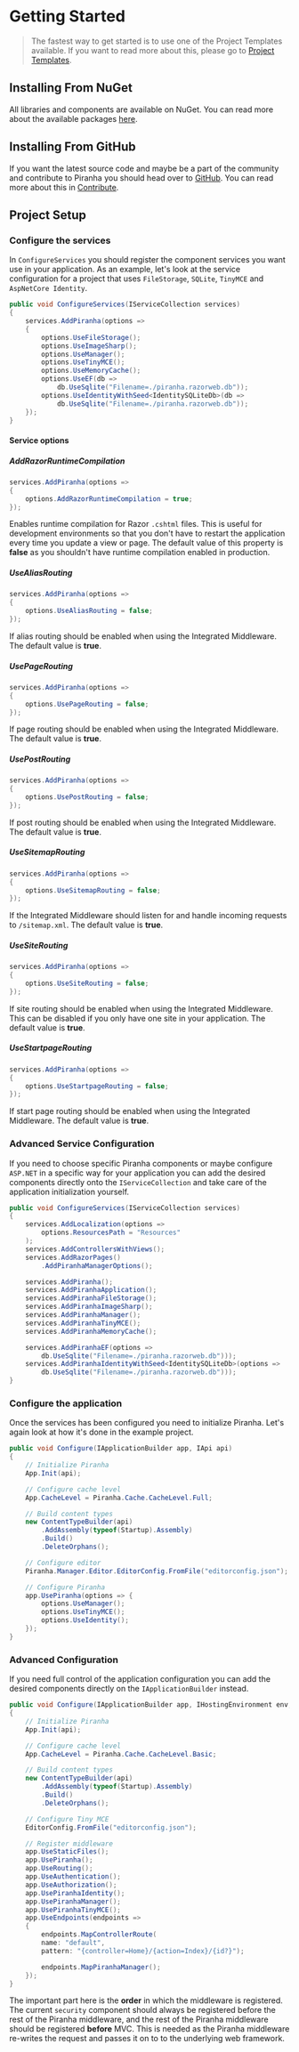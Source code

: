 # Getting Started

> The fastest way to get started is to use one of the Project Templates available. If you want to read more about this, please go to [Project Templates](project-templates).


## Installing From NuGet

All libraries and components are available on NuGet. You can read more about the available packages [here](packages).


## Installing From GitHub

If you want the latest source code and maybe be a part of the community and contribute to Piranha you should head over to [GitHub](https://github.com/piranhacms/piranha.core). You can read more about this in [Contribute](contribute).

## Project Setup

### Configure the services

In `ConfigureServices` you should register the component services you want use in your application. As an example, let's look at the service configuration for a project that uses `FileStorage`, `SQLite`,  `TinyMCE` and `AspNetCore Identity`.

~~~ csharp
public void ConfigureServices(IServiceCollection services)
{
    services.AddPiranha(options =>
    {
        options.UseFileStorage();
        options.UseImageSharp();
        options.UseManager();
        options.UseTinyMCE();
        options.UseMemoryCache();
        options.UseEF(db =>
            db.UseSqlite("Filename=./piranha.razorweb.db"));
        options.UseIdentityWithSeed<IdentitySQLiteDb>(db =>
            db.UseSqlite("Filename=./piranha.razorweb.db"));
    });
}
~~~

#### Service options

##### AddRazorRuntimeCompilation

~~~ csharp
services.AddPiranha(options =>
{
    options.AddRazorRuntimeCompilation = true;
});
~~~

Enables runtime compilation for Razor `.cshtml` files. This is useful for development environments so that you don't have to restart the application every time you update a view or page. The default value of this property is **false** as you shouldn't have runtime compilation enabled in production.

##### UseAliasRouting

~~~ csharp
services.AddPiranha(options =>
{
    options.UseAliasRouting = false;
});
~~~

If alias routing should be enabled when using the Integrated Middleware. The default value is **true**.

##### UsePageRouting

~~~ csharp
services.AddPiranha(options =>
{
    options.UsePageRouting = false;
});
~~~

If page routing should be enabled when using the Integrated Middleware. The default value is **true**.

##### UsePostRouting

~~~ csharp
services.AddPiranha(options =>
{
    options.UsePostRouting = false;
});
~~~

If post routing should be enabled when using the Integrated Middleware. The default value is **true**.

##### UseSitemapRouting

~~~ csharp
services.AddPiranha(options =>
{
    options.UseSitemapRouting = false;
});
~~~

If the Integrated Middleware should listen for and handle incoming requests to `/sitemap.xml`. The default value is **true**.

##### UseSiteRouting

~~~ csharp
services.AddPiranha(options =>
{
    options.UseSiteRouting = false;
});
~~~

If site routing should be enabled when using the Integrated Middleware. This can be disabled if you only have one site in your application. The default value is **true**.

##### UseStartpageRouting

~~~ csharp
services.AddPiranha(options =>
{
    options.UseStartpageRouting = false;
});
~~~

If start page routing should be enabled when using the Integrated Middleware. The default value is **true**.

### Advanced Service Configuration

If you need to choose specific Piranha components or maybe configure `ASP.NET` in a specific way for your application you can add the desired components directly onto the `IServiceCollection` and take care of the application initialization yourself.

~~~ csharp
public void ConfigureServices(IServiceCollection services)
{
    services.AddLocalization(options =>
        options.ResourcesPath = "Resources"
    );
    services.AddControllersWithViews();
    services.AddRazorPages()
        .AddPiranhaManagerOptions();

    services.AddPiranha();
    services.AddPiranhaApplication();
    services.AddPiranhaFileStorage();
    services.AddPiranhaImageSharp();
    services.AddPiranhaManager();
    services.AddPiranhaTinyMCE();
    services.AddPiranhaMemoryCache();

    services.AddPiranhaEF(options =>
        db.UseSqlite("Filename=./piranha.razorweb.db")));
    services.AddPiranhaIdentityWithSeed<IdentitySQLiteDb>(options =>
        db.UseSqlite("Filename=./piranha.razorweb.db")));
}
~~~

### Configure the application

Once the services has been configured you need to initialize Piranha. Let's again look at how it's done in the example project.

~~~ csharp
public void Configure(IApplicationBuilder app, IApi api)
{
    // Initialize Piranha
    App.Init(api);

    // Configure cache level
    App.CacheLevel = Piranha.Cache.CacheLevel.Full;

    // Build content types
    new ContentTypeBuilder(api)
        .AddAssembly(typeof(Startup).Assembly)
        .Build()
        .DeleteOrphans();

    // Configure editor
    Piranha.Manager.Editor.EditorConfig.FromFile("editorconfig.json");

    // Configure Piranha
    app.UsePiranha(options => {
        options.UseManager();
        options.UseTinyMCE();
        options.UseIdentity();
    });
}
~~~

### Advanced Configuration

If you need full control of the application configuration you can add the desired components directly on the `IApplicationBuilder` instead.

~~~ csharp
public void Configure(IApplicationBuilder app, IHostingEnvironment env, IApi api)
{
    // Initialize Piranha
    App.Init(api);

    // Configure cache level
    App.CacheLevel = Piranha.Cache.CacheLevel.Basic;

    // Build content types
    new ContentTypeBuilder(api)
        .AddAssembly(typeof(Startup).Assembly)
        .Build()
        .DeleteOrphans();

    // Configure Tiny MCE
    EditorConfig.FromFile("editorconfig.json");

    // Register middleware
    app.UseStaticFiles();
    app.UsePiranha();
    app.UseRouting();
    app.UseAuthentication();
    app.UseAuthorization();
    app.UsePiranhaIdentity();
    app.UsePiranhaManager();
    app.UsePiranhaTinyMCE();
    app.UseEndpoints(endpoints =>
    {
        endpoints.MapControllerRoute(
        name: "default",
        pattern: "{controller=Home}/{action=Index}/{id?}");

        endpoints.MapPiranhaManager();
    });
}
~~~

The important part here is the **order** in which the middleware is registered. The current `security` component should always be registered before the rest of the Piranha middleware, and the rest of the Piranha middleware should be registered **before** MVC. This is needed as the Piranha middleware re-writes the request and passes it on to to the underlying web framework.